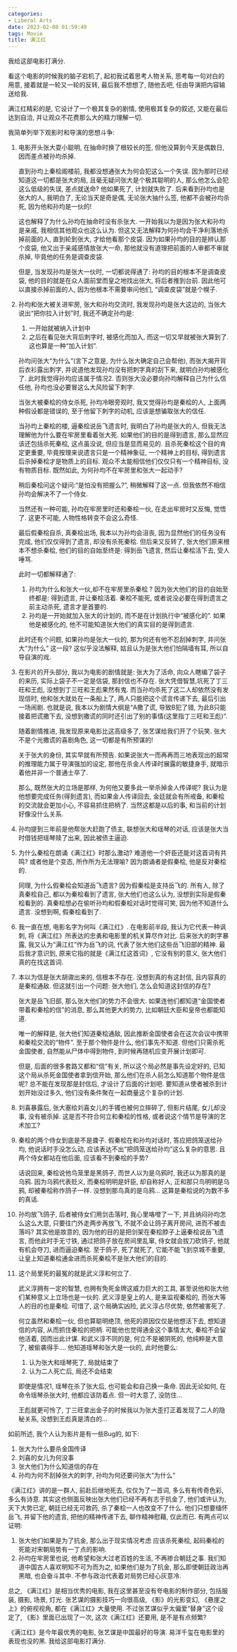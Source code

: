 ```yaml
---
categories:
- Liberal Arts
date: 2023-02-08 01:59:49
tags: Movie
title: 满江红
---
```


我给这部电影打满分.

<!--more-->

看这个电影的时候我的脑子宕机了, 起初我试着思考人物关系, 思考每一句对白的用意, 接着就是一轮又一轮的反转, 最后我不想想了, 随他去吧, 任由导演把内容输送给我.

满江红精彩的是, 它设计了一个极其复杂的剧情, 使用极其复杂的叙述, 又能在最后达到自洽, 并让观众不花费那么大的精力理解一切. 

我简单列举下观影时和导演的思想斗争:

1. 电影开头张大耍小聪明, 在抽命时换了根较长的签, 但他没算到今天是偶数日, 因而差点被孙均杀掉. 

   直到孙均上秦桧阁楼前, 我都没想通张大为何会犯这么一个失误. 因为那时已经知道这一切都是张大的局, 且毫无疑问张大是个极其聪明的人, 那么他怎么会犯这么低级的失误, 差点就送命?  他如果死了, 计划就失败了. 后来看到孙均也是张大的人, 我明白了, 无论当天是奇是偶, 无论张大抽什么签, 他都不会被孙均杀死, 因为他和孙均是一伙的!

   这也解释了为什么孙均在抽命时没有杀张大. 一开始我以为是因为张大和孙均是亲戚, 我相信其他观众也这么认为. 但这又无法解释为何孙均会干净利落地杀掉前面的人, 直到轮到张大, 才给他看那个皮袋. 因为如果孙均的目的是辨认那个皮袋, 他又出于亲戚感情放张大一命, 那他就没有道理把前面的人审都不审就杀掉, 毕竟他的任务是调查皮袋. 

   但是, 当发现孙均是张大一伙时, 一切都说得通了: 孙均的目的根本不是调查皮袋, 他的目的就是在众人面前堂而皇之地找出张大, 将后者推到台前. 因此他可以直接杀掉前面的人, 因为他根本不需要审问他们, “调查皮袋”就是个幌子.

2. 孙均和张大被关进牢房, 张大和孙均交流时, 我发现孙均是张大这边的, 当张大说出“把你拉入计划”时, 我还不确定孙均是:

   1. 一开始就被纳入计划中
   2. 之后在看见张大背后刺字时, 被感化而加入, 而这一切又早就被张大算到了. 这也算是一种“加入计划”.

   孙均问张大“为什么”(言下之意是, 为什么张大确定自己会帮他), 而张大揭开背后衣衫露出刺字, 并说道他发现孙均没有把刺字真的刮下来, 就明白孙均被感化了. 此时我觉得孙均应该属于情况2. 否则张大没必要向孙均解释自己为什么信任他, 孙均也没必要冒这么大风险留下刺字.

   当张大被秦桧的侍女杀死, 孙均冷眼旁观时, 我又觉得孙均是秦桧的人, 上面两种假设都是错误的, 至于他留下刺字的动机, 应该是想骗取张大的信任.

   当孙均上秦桧的楼, 逼秦桧说岳飞遗言时, 我明白了孙均是张大的人, 但我无法理解他为什么要在牢房里看着张大死. 如果他们的目的是得到遗言, 那么显然应该还包括杀死秦桧, 这点虽没说, 但应当是显而易见的. 且杀死秦桧这个目的肯定更重要, 毕竟按理来说遗言只是一个精神象征, 一个精神上的目标, 得到遗言后杀掉秦桧才是物质上的目标. 观众不太能相信他们仅仅只有一个精神目标, 没有物质目标. 既然如此, 为何孙均不在牢房里和张大一起动手? 

   稍后秦桧问这个疑问:“是怕没有把握么?”, 稍微解释了这一点. 但我依然不相信孙均会解决不了一个侍女.

   当然还有一种可能, 孙均在牢房里时还和秦桧一伙, 在走出牢房时又反悔, 觉悟了. 这更不可能, 人物性格转变不会这么奇怪.

   最后假秦桧自杀, 真秦桧出场, 我本以为孙均会沮丧, 因为显然他们的任务没有完成, 他们仅仅得到了遗言, 却没有杀死秦桧. 但后来又反转了, 张大他们原来根本不想杀秦桧, 他们的目的自始至终是: 得到岳飞遗言, 然后让秦桧活下去, 受人唾骂.

   此时一切都解释通了:

   1. 孙均为什么和张大一伙,却不在牢房里杀秦桧 ? 因为张大他们的目的自始至终都是: 得到遗言, 并让秦桧活着. 秦桧不能死, 或者说没必要在得到遗言之前主动杀死, 遗言才是首要的. 
   2. 孙均是一开始就加入张大的计划的, 而不是在计划执行中“被感化的”. 如果他是被感化的, 他不可能知道张大他们的真实目的是得到遗言.

   此时还有个问题, 如果孙均是张大一伙的, 那为何还有他不忍刮掉刺字, 并问张大“为什么” 这一段? 这似乎没法解释, 姑且认为是张大他们怕隔墙有耳, 所以自导自演的戏.

3. 在影片的开头部分, 我以为电影的剧情就是: 张大为了活命, 向众人瞎编了袋子的来历, 实际上袋子不一定是信袋, 那封信也不存在. 张大凭借智慧,坑死了丁三旺和王彪, 没想到丁三旺和王彪果然有鬼. 而当孙均杀死了这二人却依然没有发现信时, 他和张大就处在一条船上了, 两人只能把这个谎言传递下去, 最后引出一场闹剧. 也就是说, 我本以为剧情大纲是“A撒了谎, 导致B犯了错, 为此B只能接着把谎撒下去, 没想到撒谎的同时还引出了别的事情(这里指丁三旺和王彪)”. 

   随着剧情推进, 我发现原来电影比这高级多了, 张艺谋给我们开了个玩笑. 张大不是个光撒谎的喜剧角色, 这一切都是有所预谋的! 

   关于张大的身份, 其实早就有所预告. 如果说张大一而再再而三地表现出的超常的推理能力属于导演强加的设定, 那他在杀金人传译时展露的敏捷身手, 就暗示着他并非一个普通士卒了.

   那么, 既然张大的立场是那样, 为何他又要多此一举杀掉金人传译呢? 我认为是他想要完成任务(得到遗言), 而如果金人传译回去, 金廷就会有所戒备, 和秦桧的交流就会更加小心, 不容易抓住把柄了. 当然这都是以后的事, 和当前的计划好像没什么关系.

4. 孙均提到三年前是他帮张大赶跑了债主, 联想张大和瑶琴的对话, 应该是张大当时借钱把瑶琴赎了出来, 因此被债主逼迫.

5. 为什么秦桧在朗诵《满江红》时那么激动? 难道他一个奸臣还能对这首词有共鸣? 或者他是个变态, 所作所为无法理喻?  因为朗诵者是假秦桧, 他是反对秦桧的.

   同理, 为什么假秦桧会知道岳飞遗言? 因为假秦桧是支持岳飞的. 所有人, 除了真秦桧自己, 都以为秦桧看到了遗言, 张大他们也这么认为, 没想到实际是假秦桧看到的. 真秦桧想必在偷听孙均和假秦桧对话时觉得可笑, 因为他不知道什么遗言. 没想到啊, 假秦桧看到了.

6. 我一直在想, 电影名字为何叫《满江红》. 在电影前半段, 我认为它代表一种讽刺, 将《满江红》所表达的忠勇和电影里的机关算尽作对比. 后来张大的刺字暴露, 我又认为“满江红”作为岳飞的词, 代表了张大他们这些岳飞旧部的精神. 最后我才意识到, 原来它指的就是《满江红这首词》, 它没有别的意义, 张大他们真的在找这首词.

7. 本以为信是张大胡诹出来的, 信根本不存在. 没想到真的有这封信, 且内容真的是秦桧通敌. 但这就引出一个问题: 张大他们, 怎么会知道这封信的存在? 

   张大是岳飞旧部, 那么张大他们的势力不会很大. 如果连他们都知道“金国使者带着和秦桧的信”的消息, 那么其他更大的势力, 比如朝廷大臣和皇帝也都能知道.

   唯一的解释是, 张大他们知道秦桧通敌, 因此推断金国使者会在这次会议中携带和秦桧交流的“物件”. 至于那个物件是什么, 他们事先不知道. 但他们只需杀死金国使者, 自然能从尸体中得到物件, 到时候再随机应变开展计划即可. 

   但是, 后面的很多套路又都和“信”有关, 所以这个局必然是事先设定好的, 已知这个局从杀死金国使者拿到信开始, 那么他们在杀人前怎么知道那个物件是信呢? 总不能在发现那是封信后, 才设计了后面的计划吧. 要知道从使者被杀到计划开始没过多久, 他们没有条件聚在一起商量这个复杂的计划.

8. 刘喜暴露后, 张大塞给刘喜女儿的手镯也被何立摔碎了, 但影片结尾, 女儿却没事, 没有被杀掉. 这是否不符合何立和秦桧的性格, 或者说这个情节是导演的艺术加工?

9. 秦桧的两个侍女到底是不是聋子. 假秦桧在和孙均对话时, 答应把鸽笼送给孙均, 他说话时手没怎么动, 应该表达不出“把鸽笼送给孙均”这么复杂的意思. 且两个侍女都站在他后面, 应该看不到秦桧的手势?

   话说回来, 秦桧说他鸟笼里是黑鸽子, 而世人以为是乌鸦时, 我还以为那真的是乌鸦. 因为乌鸦代表贬义, 而秦桧明明是奸臣, 却自称好人, 正和那只鸟明明是乌鸦, 却被秦桧称作鸽子一样. 没想到那鸟真的是乌鸦... 这算是秦桧说的为数不多的真话.

10. 孙均放飞鸽子, 后者被侍女们用剑击落时, 我心里咯噔了一下, 并且纳闷孙均怎么这么大意, 只要往门外走两步再放飞, 不就不会让鸽子离开房间, 进而不被击落吗? 其实他是故意的, 因为他的目的是把剑架在秦桧脖子上逼秦桧说岳飞遗言, 而他此时手无寸铁, 通过把鸽子放在房间里乱窜,  侍女就会拔刀砍鸽子, 他就有机会夺刀, 进而逼迫秦桧. 至于鸽子, 死了就死了, 它能不能飞到京城不重要, 让皇上知道秦桧通金进而杀死秦桧不是张大他们的目的.

11. 这个局里死的最冤的就是武义淳和何立了. 

    武义淳拥有一定的智慧, 也拥有免死金牌这威力巨大的工具, 甚至说他和张大他们某种意义上立场也是一伙的. 武义淳是皇上的人, 是来监视秦桧的, 而张大等人的目的也是秦桧. 可惜了, 这个局确实凶险, 武义淳占尽优势, 依然被害死了. 

    何立虽然和秦桧一伙, 但也算聪明绝顶, 他死的原因仅仅是他想活下去, 想知道信的内容, 从而抓住秦桧的把柄. 可能他也觉得通金这个事情太大, 秦桧不会留他活着, 因而出此计谋. 和武义淳不同的是, 何立不是被阴死的, 他纯粹是大意了, 被偷袭得手.... 他知道瑶琴和张大是一伙的, 此时他要么:

    1. 认为张大和瑶琴死了, 局就结束了
    2. 认为二人死亡后, 局还不会结束

    即使是情况1, 瑶琴在杀了张大后, 也可能会和自己换一条命. 因此无论如何, 在命令瑶琴杀张大时, 他都应该防着点. 但一时大意了, 没防住...

    王彪就更可怜了, 丁三旺拿出金子的时候我以为张大歪打正着发现了二人的隐秘关系, 没想到王彪真是清白的...



如前所述, 我个人认为影片是有一些Bug的, 如下:

1. 张大为什么要杀金国传译
2. 刘喜的女儿为何没事
3. 张大他们为什么知道信的存在
4. 孙均为何不刮掉张大的刺字, 孙均为何还要问张大“为什么”



《满江红》讲的是一群人, 前赴后继地死去, 仅仅为了一首词, 多么有有传奇色彩, 多么有诗意. 其实这也侧面反映出张大他们已经不再有志于抗金了, 他们或许认为, 天下大势已定, 朝廷已经无可救药, 杀了秦桧一人也改变不了什么. 他们只想要缅怀岳飞, 并留下他的遗言, 把他的精神传递下去, 聊作精神慰藉, 仅此而已.  有两点可以证明:

1. 张大他们如果是为了抗金, 那么出于现实情况考虑 应该杀死秦桧, 起码秦桧的死能对宋朝局势有一丁点的影响. 
2. 孙均在牢房里也说, 他希望和张大过老百姓的生活, 不再掺合朝廷之事. 我们知道中国古人喜欢明知不可为而为之, 如果他们是为了抗金, 那么即使朝廷政治再黑暗, 也会奋斗其中. 不参与政治代表着对局势已经心灰意冷.



总之, 《满江红》是相当优秀的电影, 我在这里甚至没有夸电影的制作部分, 包括服装, 摄影, 场景, 灯光. 张艺谋的摄影技巧一向很高级, 《影》的光影变幻, 《悬崖之上》的俯视视角, 都在《满江红》大量使用. 不过张艺谋似乎太偏爱“替身”这个设定了, 《影》里面已出现了一次, 这次《满江红》还要用, 是不是有点频繁? 

《满江红》是今年最优秀的电影, 张艺谋是中国最好的导演. 易洋千玺在电影里的表现也没的黑.  我给这部电影打满分.
